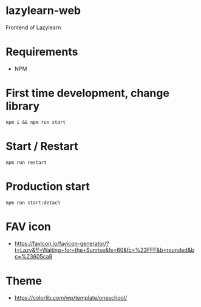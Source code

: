 lazylearn-web
===
Frontend of Lazylearn

# Requirements
* NPM

# First time development, change library
```npm i && npm run start```

# Start / Restart
```npm run restart```

# Production start
```npm run start:detach```

# FAV icon
* https://favicon.io/favicon-generator/?t=Lazy&ff=Waiting+for+the+Sunrise&fs=60&fc=%23FFF&b=rounded&bc=%23605ca8

# Theme
* https://colorlib.com/wp/template/oneschool/